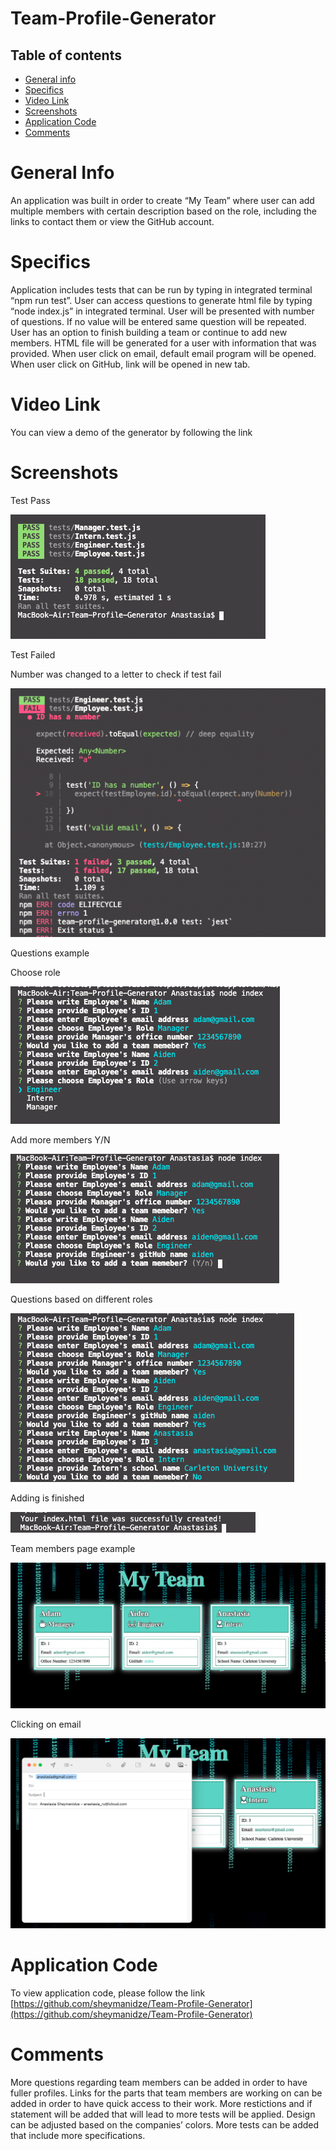 # Team-Profile-Generator

## Table of contents
 * [General info](#General-Info)
 * [Specifics](#Specifics)
 * [Video Link](#Video-Link)
 * [Screenshots](#Screenshots)
 * [Application Code](#Application-Code)
 * [Comments](#Comments)

 
 
 # General Info

   An application was built in order to create “My Team” where user can add multiple members with certain description based on the role, including the links to contact them or view the GitHub account.

 # Specifics

   Application includes tests that can be run by typing in integrated terminal “npm run test”. User can access questions to generate html file by typing “node index.js” in integrated terminal. User will be presented with number of questions. If no value will be entered same question will be repeated. User has an option to finish building a team or continue to add new members. HTML file will be generated for a user with information that was provided. When user click on email, default email program will be opened. When user click on GitHub, link will be opened in new tab. 

 # Video Link

   You can view a demo of the generator by following the link []()



 # Screenshots

   Test Pass

   ![pass](/images/testpass.png)

   Test Failed 

   Number was changed to a letter to check if test fail

   ![failed](/images/testfailed.png)

   
   Questions example
    
   Choose role

   ![role](/images/role.png)

   Add more members Y/N

   ![y/n](images/y-n.png)

   Questions based on different roles

   ![all questions](/images/q-and-roles.png)

   Adding is finished

   ![html generated](/images/html-generated.png)

   Team members page example

   ![main page](/images/main-page.png)

   Clicking on email

   ![email](/images/email.png)



 # Application Code

   To view application code, please follow the link [https://github.com/sheymanidze/Team-Profile-Generator](https://github.com/sheymanidze/Team-Profile-Generator)


# Comments

  More questions regarding team members can be added in order to have fuller profiles. Links for the parts that team members are working on can be added in order to have quick access to their work. More restictions and if statement will be added that will lead to more tests will be applied. Design can be adjusted based on the companies’ colors. More tests can be added that include more specifications.